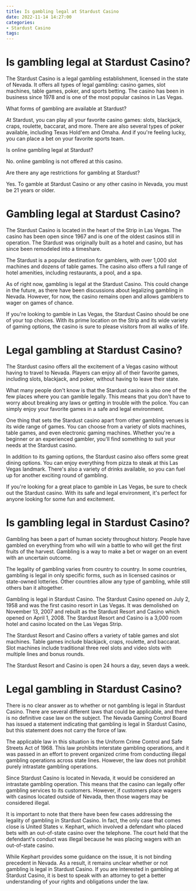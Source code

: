 ```yaml
---
title: Is gambling legal at Stardust Casino
date: 2022-11-14 14:27:00
categories:
- Stardust Casino
tags:
---
```



#  Is gambling legal at Stardust Casino?

The Stardust Casino is a legal gambling establishment, licensed in the state of Nevada. It offers all types of legal gambling: casino games, slot machines, table games, poker, and sports betting. The casino has been in business since 1978 and is one of the most popular casinos in Las Vegas.

What forms of gambling are available at Stardust?

At Stardust, you can play all your favorite casino games: slots, blackjack, craps, roulette, baccarat, and more. There are also several types of poker available, including Texas Hold'em and Omaha. And if you're feeling lucky, you can place a bet on your favorite sports team.

Is online gambling legal at Stardust?

No. online gambling is not offered at this casino.

Are there any age restrictions for gambling at Stardust?

Yes. To gamble at Stardust Casino or any other casino in Nevada, you must be 21 years or older.

#  Gambling legal at Stardust Casino?

The Stardust Casino is located in the heart of the Strip in Las Vegas. The casino has been open since 1967 and is one of the oldest casinos still in operation. The Stardust was originally built as a hotel and casino, but has since been remodeled into a timeshare.

The Stardust is a popular destination for gamblers, with over 1,000 slot machines and dozens of table games. The casino also offers a full range of hotel amenities, including restaurants, a pool, and a spa.

As of right now, gambling is legal at the Stardust Casino. This could change in the future, as there have been discussions about legalizing gambling in Nevada. However, for now, the casino remains open and allows gamblers to wager on games of chance.

If you're looking to gamble in Las Vegas, the Stardust Casino should be one of your top choices. With its prime location on the Strip and its wide variety of gaming options, the casino is sure to please visitors from all walks of life.

#  Legal gambling at Stardust Casino?

The Stardust casino offers all the excitement of a Vegas casino without having to travel to Nevada. Players can enjoy all of their favorite games, including slots, blackjack, and poker, without having to leave their state.

What many people don't know is that the Stardust casino is also one of the few places where you can gamble legally. This means that you don't have to worry about breaking any laws or getting in trouble with the police. You can simply enjoy your favorite games in a safe and legal environment.

One thing that sets the Stardust casino apart from other gambling venues is its wide range of games. You can choose from a variety of slots machines, table games, and even electronic gaming machines. Whether you're a beginner or an experienced gambler, you'll find something to suit your needs at the Stardust casino.

In addition to its gaming options, the Stardust casino also offers some great dining options. You can enjoy everything from pizza to steak at this Las Vegas landmark. There's also a variety of drinks available, so you can fuel up for another exciting round of gambling.

If you're looking for a great place to gamble in Las Vegas, be sure to check out the Stardust casino. With its safe and legal environment, it's perfect for anyone looking for some fun and excitement.

#  Is gambling legal in Stardust Casino?

Gambling has been a part of human society throughout history. People have gambled on everything from who will win a battle to who will get the first fruits of the harvest. Gambling is a way to make a bet or wager on an event with an uncertain outcome.

The legality of gambling varies from country to country. In some countries, gambling is legal in only specific forms, such as in licensed casinos or state-owned lotteries. Other countries allow any type of gambling, while still others ban it altogether.

Gambling is legal in Stardust Casino. The Stardust Casino opened on July 2, 1958 and was the first casino resort in Las Vegas. It was demolished on November 13, 2007 and rebuilt as the Stardust Resort and Casino which opened on April 1, 2008. The Stardust Resort and Casino is a 3,000 room hotel and casino located on the Las Vegas Strip.

The Stardust Resort and Casino offers a variety of table games and slot machines. Table games include blackjack, craps, roulette, and baccarat. Slot machines include traditional three reel slots and video slots with multiple lines and bonus rounds.

The Stardust Resort and Casino is open 24 hours a day, seven days a week.

#  Legal gambling in Stardust Casino?

There is no clear answer as to whether or not gambling is legal in Stardust Casino. There are several different laws that could be applicable, and there is no definitive case law on the subject. The Nevada Gaming Control Board has issued a statement indicating that gambling is legal in Stardust Casino, but this statement does not carry the force of law.

The applicable law in this situation is the Uniform Crime Control and Safe Streets Act of 1968. This law prohibits interstate gambling operations, and it was passed in an effort to prevent organized crime from conducting illegal gambling operations across state lines. However, the law does not prohibit purely intrastate gambling operations.

Since Stardust Casino is located in Nevada, it would be considered an intrastate gambling operation. This means that the casino can legally offer gambling services to its customers. However, if customers place wagers with casinos located outside of Nevada, then those wagers may be considered illegal.

It is important to note that there have been few cases addressing the legality of gambling in Stardust Casino. In fact, the only case that comes close is United States v. Kephart, which involved a defendant who placed bets with an out-of-state casino over the telephone. The court held that the defendant's conduct was illegal because he was placing wagers with an out-of-state casino.

While Kephart provides some guidance on the issue, it is not binding precedent in Nevada. As a result, it remains unclear whether or not gambling is legal in Stardust Casino. If you are interested in gambling at Stardust Casino, it is best to speak with an attorney to get a better understanding of your rights and obligations under the law.